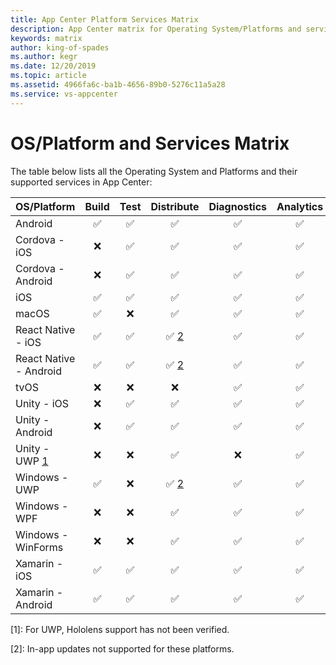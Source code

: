 ```yaml
---
title: App Center Platform Services Matrix
description: App Center matrix for Operating System/Platforms and services
keywords: matrix
author: king-of-spades
ms.author: kegr
ms.date: 12/20/2019
ms.topic: article
ms.assetid: 4966fa6c-ba1b-4656-89b0-5276c11a5a28
ms.service: vs-appcenter
---
```


# OS/Platform and Services Matrix

The table below lists all the Operating System and Platforms and their supported services in App Center:

| OS/Platform            | Build | Test | Distribute | Diagnostics | Analytics |
| :--------------------- | :---: | :--: | :--------: | :-----:     | :-------: |
| Android                |  ✅   |  ✅  |     ✅     |   ✅       |    ✅     |
| Cordova - iOS          |  ❌   |  ✅  |     ✅     |   ✅       |    ✅     |
| Cordova - Android      |  ❌   |  ✅  |     ✅     |   ✅       |    ✅     |
| iOS                    |  ✅   |  ✅  |     ✅     |   ✅       |    ✅     |
| macOS                  |  ✅   |  ❌  |     ✅     |   ✅       |    ✅     |
| React Native - iOS     |  ✅   |  ✅  |     ✅ [2](2) |   ✅       |    ✅     |
| React Native - Android |  ✅   |  ✅  |     ✅ [2](2) |   ✅       |    ✅     |
| tvOS                   |  ❌   |  ❌  |     ❌     |   ✅       |    ✅     |
| Unity - iOS            |  ❌   |  ✅  |     ✅     |   ✅       |    ✅     |
| Unity - Android        |  ❌   |  ✅  |     ✅     |   ✅       |    ✅     |
| Unity - UWP [1](1)        |  ❌   |  ❌  |     ✅     |   ❌       |    ✅     |
| Windows - UWP          |  ✅   |  ❌  |     ✅ [2](2) |   ✅       |    ✅     |
| Windows - WPF          |  ❌   |  ❌  |     ✅     |   ✅       |    ✅     |
| Windows - WinForms     |  ❌   |  ❌  |     ✅     |   ✅       |    ✅     |
| Xamarin - iOS          |  ✅   |  ✅  |     ✅     |   ✅       |    ✅     |
| Xamarin - Android      |  ✅   |  ✅  |     ✅     |   ✅       |    ✅     |

[1]: For UWP, Hololens support has not been verified.

[2]: In-app updates not supported for these platforms.

